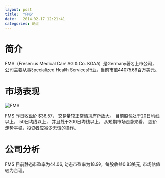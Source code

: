 ```yaml
---
layout: post
title:  "FMS"
date:   2014-02-17 12:21:41
categories: 观点
---
```


# 简介
FMS（Fresenius Medical Care AG & Co. KGAA）是Germany著名上市公司，
公司主要从事Specialized Health Services行业，当前市值44075.66百万美元。

# 市场表现

![FMS](http://finviz.com/chart.ashx?t=FMS&ty=c&ta=1&p=d&s=l)

FMS 昨日收盘价 $36.57，
交易量较正常情况有所放大。
目前股价处于20日均线以上，
50日均线以上，
并且处于200日均线以上。
从短期市场走势来看，
股价走势平稳，投资者应减少无谓的操作。

# 公司分析
FMS 目前静态市盈率为44.06, 动态市盈率为18.99，每股收益0.83美元,
市场估值较为合理。
